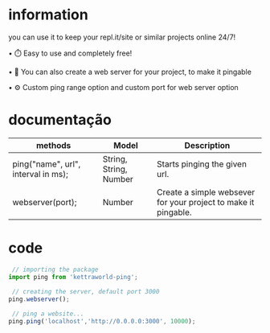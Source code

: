# information

you can use it to keep your repl.it/site or similar projects online 24/7!

•  ⏱️  Easy to use and completely free!

•  🚀  You can also create a web server for your project, to make it pingable

•  ⚙️  Custom ping range option and custom port for web server option

# documentação

| methods                              | Model | Description |
| ------------------------------------ | ------ | ----------|
| ping("name", url", interval in ms); | String, String, Number | Starts pinging the given url. |
| webserver(port); | Number | Create a simple websever for your project to make it pingable. | 

# code 

```js
 // importing the package
import ping from 'kettraworld-ping';
 
 // creating the server, default port 3000
ping.webserver();

 // ping a website...
ping.ping('localhost','http://0.0.0.0:3000', 10000);
```
